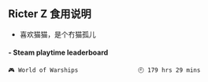 ## Ricter Z 食用说明
- 喜欢猫猫，是个冇猫孤儿

<!-- steam-box start -->
#### - Steam playtime leaderboard
```text
🎮 World of Warships                 🕘 179 hrs 29 mins
```
<!-- Powered by https://github.com/YouEclipse/steam-box . -->
<!-- steam-box end -->
